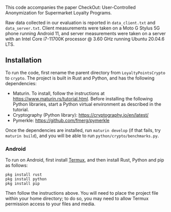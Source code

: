 This code accompanies the paper CheckOut: User-Controlled Anonymization for Supermarket Loyalty Programs.

Raw data collected in our evaluation is reported in `data_client.txt` and `data_server.txt`. Client measurements were taken on a Moto G Stylus 5G phone running Android 11, and server measurements were taken on a server with an Intel Core i7-11700K processor @ 3.60 GHz running Ubuntu 20.04.6 LTS.

## Installation

To run the code, first rename the parent directory from `LoyaltyPointsCrypto` to `crypto`. The project is built in Rust and Python, and has the following dependencies:

* Maturin. To install, follow the instructions at https://www.maturin.rs/tutorial.html. Before installing the following Python libraries, start a Python virtual environment as described in the tutorial.
* Cryptography (Python library): https://cryptography.io/en/latest/
* Pymerkle: https://github.com/fmerg/pymerkle

Once the dependencies are installed, run `maturin develop` (if that fails, try `maturin build`), and you will be able to run `python/crypto/benchmarks.py`.

### Android

To run on Android, first install [Termux](https://termux.dev/en/), and then install Rust, Python and pip as follows:

````
pkg install rust
pkg install python
pkg install pip
````

Then follow the instructions above. You will need to place the project file within your home directory; to do so, you may need to allow Termux permission access to your files and media.